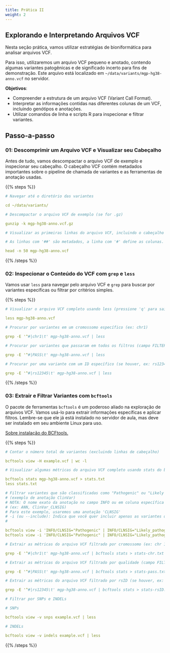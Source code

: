 ```yaml
---
title: Prática II
weight: 2
---
```


## Explorando e Interpretando Arquivos VCF

Nesta seção prática, vamos utilizar estratégias de bioniformática para analisar arquivos VCF.

Para isso, utilizaremos um arquivo VCF pequeno e anotado, contendo algumas variantes patogênicas e de significado incerto para fins de demonstração. Este arquivo está localizado em `~/data/variants/mgp-hg38-anno.vcf` no servidor.


**Objetivos**:

- Compreender a estrutura de um arquivo VCF (Variant Call Format).
- Interpretar as informações contidas nas diferentes colunas de um VCF, incluindo genótipos e anotações.
- Utilizar comandos de linha e scripts R para inspecionar e filtrar variantes.

## Passo-a-passo

### 01: Descomprimir um Arquivo VCF e Visualizar seu Cabeçalho

Antes de tudo, vamos descompactar o arquivo VCF de exemplo e inspecionar seu cabeçalho. O cabeçalho VCF contém metadados importantes sobre o pipeline de chamada de variantes e as ferramentas de anotação usadas.

{{% steps %}}

```yaml
# Navegar até o diretório das variantes

cd ~/data/variants/
```

```yaml
# Descompactar o arquivo VCF de exemplo (se for .gz)

gunzip -k mgp-hg38-anno.vcf.gz 
```

```yaml
# Visualizar as primeiras linhas do arquivo VCF, incluindo o cabeçalho

# As linhas com '##' são metadados, a linha com '#' define as colunas.

head -n 50 mgp-hg38-anno.vcf 
```

{{% /steps %}}

### 02: Inspecionar o Conteúdo do VCF com `grep` e `less`

Vamos usar `less` para navegar pelo arquivo VCF e `grep` para buscar por variantes específicas ou filtrar por critérios simples. 

{{% steps %}}

```yaml
# Visualizar o arquivo VCF completo usando less (pressione 'q' para sair)

less mgp-hg38-anno.vcf
```

```yaml
# Procurar por variantes em um cromossomo específico (ex: chr1)

grep -E '^#|chr1\t' mgp-hg38-anno.vcf | less
```

```yaml
# Procurar por variantes que passaram em todos os filtros (campo FILTER = PASS)

grep -E '^#|PASS\t' mgp-hg38-anno.vcf | less

```

```yaml
# Procurar por uma variante com um ID específico (se houver, ex: rs12345)

grep -E '^#|rs12345\t' mgp-hg38-anno.vcf | less
```

{{% /steps %}}

### 03: Extrair e Filtrar Variantes com `bcftools`

O pacote de ferramentas `bcftools` é um poderoso aliado na exploração de arquivos VCF. Vamos usá-lo para extrair informações específicas e aplicar filtros. Lembre-se que ele já está instalado no servidor de aula, mas deve ser instalado em seu ambiente Linux para uso.

[Sobre instalação do BCFtools.](https://samtools.github.io/bcftools/howtos/install.html)

{{% steps %}}

```yaml
# Contar o número total de variantes (excluindo linhas de cabeçalho)

bcftools view -H example.vcf | wc -l
```

```yaml
# Visualizar algumas métricas do arquivo VCF completo usando stats do bcftools, incluindo número total de variantes

bcftools stats mgp-hg38-anno.vcf > stats.txt
less stats.txt
```

```yaml
# Filtrar variantes que são classificadas como "Pathogenic" ou "Likely Pathogenic" nas colunas de anotação 
# (exemplo de anotação ClinVar)
# NOTA: O nome exato da anotação no campo INFO ou em coluna específica pode variar dependendo da ferramenta de anotação 
# (ex: ANN, ClinVar_CLNSIG)
# Para este exemplo, usaremos uma anotação 'CLNSIG'
# -i (ou --include): Indica que você quer incluir apenas as variantes que satisfazem a condição especificada
# 

bcftools view -i 'INFO/CLNSIG="Pathogenic" | INFO/CLNSIG="Likely_pathogenic"' mgp-hg38-anno.vcf | less
bcftools view -i 'INFO/CLNSIG="Pathogenic" | INFO/CLNSIG="Likely_pathogenic"' mgp-hg38-anno.vcf | bcftools stats > stats-pat.txt
```

```yaml
# Extrair as métricas do arquivo VCF filtrado por cromossomo (ex: chr 1)

grep -E '^#|chr1\t' mgp-hg38-anno.vcf | bcftools stats > stats-chr.txt

# Extrair as métricas do arquivo VCF filtrado por qualidade (campo FILTER = PASS)

grep -E '^#|PASS\t' mgp-hg38-anno.vcf | bcftools stats > stats-pass.txt

# Extrair as métricas do arquivo VCF filtrado por rsID (se houver, ex: rs12345)

grep -E '^#|rs12345\t' mgp-hg38-anno.vcf | bcftools stats > stats-rsID.txt
```

```yaml
# Filtrar por SNPs e INDELs

# SNPs

bcftools view -v snps example.vcf | less

# INDELs

bcftools view -v indels example.vcf | less 

```

{{% /steps %}}


